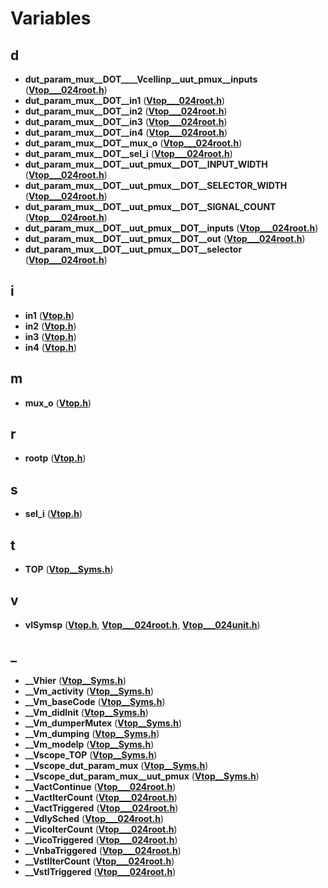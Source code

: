 
# Variables



## d

* **dut\_param\_mux\_\_DOT\_\_\_\_Vcellinp\_\_uut\_pmux\_\_inputs** ([**Vtop\_\_\_024root.h**](Vtop______024root_8h.md))
* **dut\_param\_mux\_\_DOT\_\_in1** ([**Vtop\_\_\_024root.h**](Vtop______024root_8h.md))
* **dut\_param\_mux\_\_DOT\_\_in2** ([**Vtop\_\_\_024root.h**](Vtop______024root_8h.md))
* **dut\_param\_mux\_\_DOT\_\_in3** ([**Vtop\_\_\_024root.h**](Vtop______024root_8h.md))
* **dut\_param\_mux\_\_DOT\_\_in4** ([**Vtop\_\_\_024root.h**](Vtop______024root_8h.md))
* **dut\_param\_mux\_\_DOT\_\_mux\_o** ([**Vtop\_\_\_024root.h**](Vtop______024root_8h.md))
* **dut\_param\_mux\_\_DOT\_\_sel\_i** ([**Vtop\_\_\_024root.h**](Vtop______024root_8h.md))
* **dut\_param\_mux\_\_DOT\_\_uut\_pmux\_\_DOT\_\_INPUT\_WIDTH** ([**Vtop\_\_\_024root.h**](Vtop______024root_8h.md))
* **dut\_param\_mux\_\_DOT\_\_uut\_pmux\_\_DOT\_\_SELECTOR\_WIDTH** ([**Vtop\_\_\_024root.h**](Vtop______024root_8h.md))
* **dut\_param\_mux\_\_DOT\_\_uut\_pmux\_\_DOT\_\_SIGNAL\_COUNT** ([**Vtop\_\_\_024root.h**](Vtop______024root_8h.md))
* **dut\_param\_mux\_\_DOT\_\_uut\_pmux\_\_DOT\_\_inputs** ([**Vtop\_\_\_024root.h**](Vtop______024root_8h.md))
* **dut\_param\_mux\_\_DOT\_\_uut\_pmux\_\_DOT\_\_out** ([**Vtop\_\_\_024root.h**](Vtop______024root_8h.md))
* **dut\_param\_mux\_\_DOT\_\_uut\_pmux\_\_DOT\_\_selector** ([**Vtop\_\_\_024root.h**](Vtop______024root_8h.md))


## i

* **in1** ([**Vtop.h**](Vtop_8h.md))
* **in2** ([**Vtop.h**](Vtop_8h.md))
* **in3** ([**Vtop.h**](Vtop_8h.md))
* **in4** ([**Vtop.h**](Vtop_8h.md))


## m

* **mux\_o** ([**Vtop.h**](Vtop_8h.md))


## r

* **rootp** ([**Vtop.h**](Vtop_8h.md))


## s

* **sel\_i** ([**Vtop.h**](Vtop_8h.md))


## t

* **TOP** ([**Vtop\_\_Syms.h**](Vtop____Syms_8h.md))


## v

* **vlSymsp** ([**Vtop.h**](Vtop_8h.md), [**Vtop\_\_\_024root.h**](Vtop______024root_8h.md), [**Vtop\_\_\_024unit.h**](Vtop______024unit_8h.md))


## _

* **\_\_Vhier** ([**Vtop\_\_Syms.h**](Vtop____Syms_8h.md))
* **\_\_Vm\_activity** ([**Vtop\_\_Syms.h**](Vtop____Syms_8h.md))
* **\_\_Vm\_baseCode** ([**Vtop\_\_Syms.h**](Vtop____Syms_8h.md))
* **\_\_Vm\_didInit** ([**Vtop\_\_Syms.h**](Vtop____Syms_8h.md))
* **\_\_Vm\_dumperMutex** ([**Vtop\_\_Syms.h**](Vtop____Syms_8h.md))
* **\_\_Vm\_dumping** ([**Vtop\_\_Syms.h**](Vtop____Syms_8h.md))
* **\_\_Vm\_modelp** ([**Vtop\_\_Syms.h**](Vtop____Syms_8h.md))
* **\_\_Vscope\_TOP** ([**Vtop\_\_Syms.h**](Vtop____Syms_8h.md))
* **\_\_Vscope\_dut\_param\_mux** ([**Vtop\_\_Syms.h**](Vtop____Syms_8h.md))
* **\_\_Vscope\_dut\_param\_mux\_\_uut\_pmux** ([**Vtop\_\_Syms.h**](Vtop____Syms_8h.md))
* **\_\_VactContinue** ([**Vtop\_\_\_024root.h**](Vtop______024root_8h.md))
* **\_\_VactIterCount** ([**Vtop\_\_\_024root.h**](Vtop______024root_8h.md))
* **\_\_VactTriggered** ([**Vtop\_\_\_024root.h**](Vtop______024root_8h.md))
* **\_\_VdlySched** ([**Vtop\_\_\_024root.h**](Vtop______024root_8h.md))
* **\_\_VicoIterCount** ([**Vtop\_\_\_024root.h**](Vtop______024root_8h.md))
* **\_\_VicoTriggered** ([**Vtop\_\_\_024root.h**](Vtop______024root_8h.md))
* **\_\_VnbaTriggered** ([**Vtop\_\_\_024root.h**](Vtop______024root_8h.md))
* **\_\_VstlIterCount** ([**Vtop\_\_\_024root.h**](Vtop______024root_8h.md))
* **\_\_VstlTriggered** ([**Vtop\_\_\_024root.h**](Vtop______024root_8h.md))




